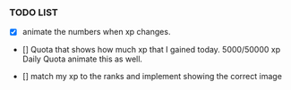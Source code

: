 ### TODO LIST

- [x]  animate the numbers when xp changes.

- [] Quota that shows how much xp that I gained today.  5000/50000 xp Daily Quota animate this as well. 

- [] match my xp to the ranks and implement showing the correct image
